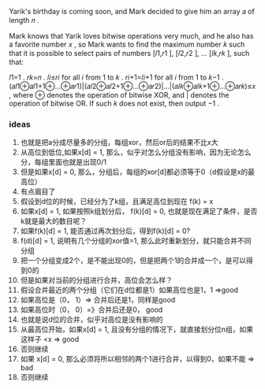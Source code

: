 Yarik's birthday is coming soon, and Mark decided to give him an array 𝑎
 of length 𝑛
.

Mark knows that Yarik loves bitwise operations very much, and he also has a favorite number 𝑥
, so Mark wants to find the maximum number 𝑘
 such that it is possible to select pairs of numbers [𝑙1,𝑟1
], [𝑙2,𝑟2
], …
 [𝑙𝑘,𝑟𝑘
], such that:

𝑙1=1
.
𝑟𝑘=𝑛
.
𝑙𝑖≤𝑟𝑖
 for all 𝑖
 from 1
 to 𝑘
.
𝑟𝑖+1=𝑙𝑖+1
 for all 𝑖
 from 1
 to 𝑘−1
.
(𝑎𝑙1⊕𝑎𝑙1+1⊕…⊕𝑎𝑟1)|(𝑎𝑙2⊕𝑎𝑙2+1⊕…⊕𝑎𝑟2)|…|(𝑎𝑙𝑘⊕𝑎𝑙𝑘+1⊕…⊕𝑎𝑟𝑘)≤𝑥
, where ⊕
 denotes the operation of bitwise XOR, and |
 denotes the operation of bitwise OR.
If such 𝑘
 does not exist, then output −1
.

### ideas 
1. 也就是把a分成尽量多的分组，每组xor，然后or后的结果不比x大
2. 从高位到低位,如果x[d] = 1, 那么，似乎对怎么分组没有影响，因为无论怎么分，每组里面也就是出现0/1
3. 但是如果x[d] = 0, 那么，分组后，每组的xor[d]都必须等于0（d假设是x的最高位）
4. 有点眉目了
5. 假设到d位的时候，已经分为了k组，且满足高位到现在 f(k) = x
6. 如果x[d] = 1, 如果按照k组划分后， f(k)[d] = 0, 也就是现在满足了条件，是否k就是最大的数目呢？
7. 如果f(k)[d] = 1, 能否通过再次划分后，得到f(k)[d] = 0?
8. f(d)[d] = 1, 说明有几个分组的xor值=1, 那么此时重新划分，就只能合并不同分组
9. 把一个分组变成2个，是不能出现0的，但是把两个1的合并成一个，是可以得到0的
10. 但是如果对当前的分组进行合并，高位会怎么样？
11. 假设合并最近的两个分组（它们在d位都是1）如果高位也是1，1 =>good
12. 如果高位是（0， 1）=> 合并后还是1，同样是good
13. 如果高位时（0， 0）=》合并后还是0， good
14. 也就是说d位的合并，似乎对高位是没有影响的
15. 从最高位开始，如果x[d] = 1, 且没有分组的情况下，就直接划分位n组，如果这样子 <x => good
16. 否则继续
17. 如果 x[d] = 0, 那么必须将所以相邻的两个1进行合并，以得到0，如果不能 => bad
18. 否则继续